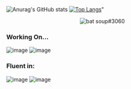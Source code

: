 ![Anurag's GitHub stats](https://github-readme-stats.vercel.app/api?username=batsoup804&show_icons=true&theme=blue-green)
[![Top Langs](https://github-readme-stats.vercel.app/api/top-langs/?username=batsoup804&layout=compact&theme=blue-green)](https://github.com/anuraghazra/github-readme-stats)"
<p align="center">
  <img src="https://discord.c99.nl/widget/theme-1/756562171193852075.png" alt="bat soup#3060" />
</p>

### Working On...

![image](https://user-images.githubusercontent.com/83473782/137993086-f9571075-60d8-4f02-b385-f759003e8269.png)
![image](https://user-images.githubusercontent.com/83473782/137994088-6871e0bf-e8fa-458d-b8ba-c25f5953abce.png)


### Fluent in:

![image](https://user-images.githubusercontent.com/83473782/137993628-10663920-d1d4-4f1a-a4ac-ba577e4720d1.png)
![image](https://user-images.githubusercontent.com/83473782/137993483-a70b3c42-ed76-4423-a8f2-ac744bef7805.png)
